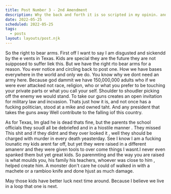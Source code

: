 ```yaml
---
title: Post Number 3 - 2nd Amendment
description: Why the back and forth it is so scripted in my opinin. and why the 2nd Amendmen wont go away. It will always stand and why it should.
date: 2022-05-25
scheduled: 2022-05-25
tags:
  - posts
layout: layouts/post.njk
---
```


So the right to bear arms. First off I want to say I am disgusted and sickendd by the e vents in Texas.
Kids are special they are the future they are not suipposed to suffer liek this. But we have the right rto bear arms for a reason.
You ever notice and circling back to post one. How we have bases everywhere in the world and only we do.
You know why we dont need an army here. Because god dammit we have 150,000,000 adults who if we were ever attacked
not race, religion, who or what you prefer to be touching your private parts or what you call your self.
Shoulder to shoudler picking off the enemy we would stand. To take our guns creates an open invitation for military law and incvasion.
Thats just how it is, and not once has a fucking politician, stood at a mike and owned taht. And any president that takes the guns away
Well contribute to the falling iof this country.

As for Texas, Im glad he is dead thats fine, but the parents the school officials they soudl all be debriefed and in a hiostile manner . They missed
This shit and if they didnt and they over looked it , well they should be charged with murder in every death yeasterday. See I know I  am a fucking lounatic
my kids arent far off, but yet they were raised in a different amanenr and they were given tools to over come things I wasnt.I never even spanked them but yet
great kids. So parenmting and the way you are raised is what moulds you, his family his teachers, whoever was close to him , helped create him. A monster
don't care he could of walked in with a machete or a rambioo knife and done hjust as much damage.

May those kids have better luck next time around. Because I believe we live in a loop that one is next.
